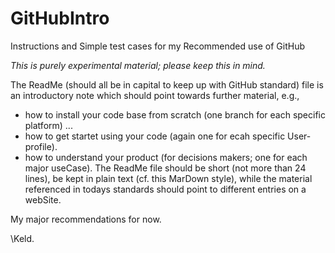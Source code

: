 # GitHubIntro
Instructions and Simple test cases for my Recommended use of GitHub

*This is purely experimental material; please keep this in mind.*

The ReadMe (should all be in capital to keep up with GitHub standard) file is an introductory note which should point towards further material, e.g.,
- how to install your code base from scratch (one branch for each specific platform) ...
- how to get startet using your code (again one for ecah specific User-profile).
- how to understand your product (for decisions makers; one for each major useCase).
The ReadMe file should be short (not more than 24 lines), be kept in plain text (cf. this MarDown style), while the material referenced in todays standards should point to different entries on a webSite.

My major recommendations for now.

\Keld.
